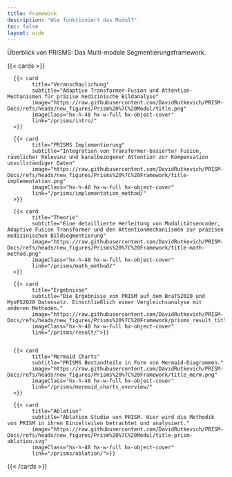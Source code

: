 ```yaml
---
title: Framework
description: "Wie funktioniert das Modul?"
toc: false
layout: wide
---
```


<div class="hx-mt-4"></div>

<p class="hx-mb-12 hx-text-center hx-text-lg hx-text-gray-500 dark:hx-text-gray-400">
Überblick von PRISMS: Das Multi-modale Segmentierungsframework.
</p>

{{< cards >}}

      {{< card
            title="Veranschaulichung"
            subtitle="Adaptive Transformer-Fusion und Attention-Mechanismen für präzise medizinische Bildanalyse"
            image="https://raw.githubusercontent.com/DavidRutkevich/PRISM-Docs/refs/heads/new_figures/Prism%20%7C%20Modul/title.png"
            imageClass="hx-h-48 hx-w-full hx-object-cover"
            link="/prisms/intro/"
      >}}

      {{< card
            title="PRISMS Implementierung"
            subtitle="Integration von Transformer-basierter Fusion, räumlicher Relevanz und kanalbezogener Attention zur Kompensation unvollständiger Daten"
            image="https://raw.githubusercontent.com/DavidRutkevich/PRISM-Docs/refs/heads/new_figures/Prisms%20%7C%20Framework/title-implementation.png"
            imageClass="hx-h-48 hx-w-full hx-object-cover"
            link="/prisms/implementation_method/"
      >}}

      {{< card
            title="Theorie"
            subtitle="Eine detaillierte Herleitung von Modalitätsencoder, Adaptive Fusion Transformer und den Attentionmechaniismen zur präzisen medizinischen Bildsegmentierung"
            image="https://raw.githubusercontent.com/DavidRutkevich/PRISM-Docs/refs/heads/new_figures/Prisms%20%7C%20Framework/title-math-method.png"
            imageClass="hx-h-48 hx-w-full hx-object-cover"
            link="/prisms/math_method/"
      >}}

      {{< card
            title="Ergebnisse"
            subtitle="Die Ergebnisse von PRISM auf dem BraTS2020 und MyoPS2020 Datensatz. Einschließlich einer Vergleichsanalyse mit anderen Methoden."
            image="https://raw.githubusercontent.com/DavidRutkevich/PRISM-Docs/refs/heads/new_figures/Prisms%20%7C%20Framework/prisms_result_title.png"
            imageClass="hx-h-48 hx-w-full hx-object-cover"
            link="/prisms/result/">}}


      {{< card
            title="Mermaid Charts"
            subtitle="PRISMS Bestandteile in Form von Mermaid-Diagrammen."
            image="https://raw.githubusercontent.com/DavidRutkevich/PRISM-Docs/refs/heads/new_figures/Prisms%20%7C%20Framework/title_merm.png"
            imageClass="hx-h-48 hx-w-full hx-object-cover"
            link="/prisms/mermaid_charts_overview/"
      >}}

      {{< card
            title="Ablation"
            subtitle="Ablation Studie von PRISM. Hier wird die Methodik von PRISM in ihren Einzelteilen betrachtet und analysiert."
            image="https://raw.githubusercontent.com/DavidRutkevich/PRISM-Docs/refs/heads/new_figures/Prism%20%7C%20Modul/title-prism-ablation.svg"
            imageClass="hx-h-48 hx-w-full hx-object-cover"
            link="/prisms/ablation/">}}
{{< /cards >}}
